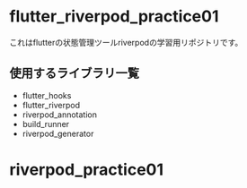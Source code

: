 # flutter_riverpod_practice01

これはflutterの状態管理ツールriverpodの学習用リポジトリです。

## 使用するライブラリ一覧
- flutter_hooks
- flutter_riverpod
- riverpod_annotation
- build_runner
- riverpod_generator

# riverpod_practice01
